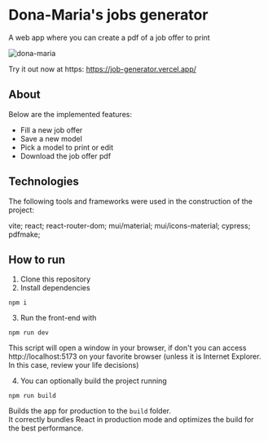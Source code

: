 # Dona-Maria's jobs generator

A web app where you can create a pdf of a job offer to print

![dona-maria](https://user-images.githubusercontent.com/71580986/188290707-8a4ac2cf-fb4a-49bd-97b1-6012af2db01e.gif)

Try it out now at https: https://job-generator.vercel.app/

## About

Below are the implemented features:

- Fill a new job offer
- Save a new model
- Pick a model to print or edit
- Download the job offer pdf

## Technologies

The following tools and frameworks were used in the construction of the project:

vite; react; react-router-dom;
mui/material; mui/icons-material; cypress;
pdfmake;


## How to run

1. Clone this repository
2. Install dependencies

 `npm i`
 
3. Run the front-end with

 `npm run dev`

This script will open a window in your browser, if don't you can access http://localhost:5173 on your favorite browser (unless it is Internet Explorer. In this case, review your life decisions)

4. You can optionally build the project running

 `npm run build`

Builds the app for production to the `build` folder.\
It correctly bundles React in production mode and optimizes the build for the best performance.
